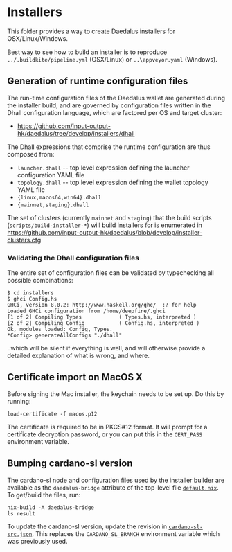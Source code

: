 # Installers

This folder provides a way to create Daedalus installers for OSX/Linux/Windows.

Best way to see how to build an installer is to reproduce `../.buildkite/pipeline.yml` (OSX/Linux)
or `..\appveyor.yaml` (Windows).

## Generation of runtime configuration files

The run-time configuration files of the Daedalus wallet are generated during the
installer build, and are governed by configuration files written in the Dhall
configuration language, which are factored per OS and target cluster:

  - https://github.com/input-output-hk/daedalus/tree/develop/installers/dhall

The Dhall expressions that comprise the runtime configuration are thus composed from:
  - `launcher.dhall` -- top level expression defining the launcher configuration YAML file
  - `topology.dhall` -- top level expression defining the wallet topology YAML file
  - `{linux,macos64,win64}.dhall`
  - `{mainnet,staging}.dhall`

The set of clusters (currently `mainnet` and `staging`) that the build scripts
(`scripts/build-installer-*`) will build installers for is enumerated in
https://github.com/input-output-hk/daedalus/blob/develop/installer-clusters.cfg

### Validating the Dhall configuration files

The entire set of configuration files can be validated by typechecking all
possible combinations:

    $ cd installers
    $ ghci Config.hs
    GHCi, version 8.0.2: http://www.haskell.org/ghc/  :? for help
    Loaded GHCi configuration from /home/deepfire/.ghci
    [1 of 2] Compiling Types            ( Types.hs, interpreted )
    [2 of 2] Compiling Config           ( Config.hs, interpreted )
    Ok, modules loaded: Config, Types.
    *Config> generateAllConfigs "./dhall"

..which will be silent if everything is well, and will otherwise provide
a detailed explanation of what is wrong, and where.

## Certificate import on MacOS X

Before signing the Mac installer, the keychain needs to be set up. Do this by running:

    load-certificate -f macos.p12

The certificate is required to be in PKCS#12 format. It will prompt
for a certificate decryption password, or you can put this in the
`CERT_PASS` environment variable.

## Bumping cardano-sl version

The cardano-sl node and configuration files used by the installer
builder are available as the `daedalus-bridge` attribute of the
top-level file [`default.nix`](../default.nix). To get/build the
files, run:

    nix-build -A daedalus-bridge
    ls result

To update the cardano-sl version, update the revision in
[`cardano-sl-src.json`](../cardano-sl-src.json). This replaces the
`CARDANO_SL_BRANCH` environment variable which was previously used.

